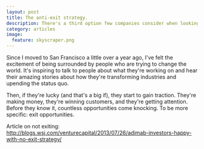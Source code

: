 ```yaml
---
layout: post
title: The anti-exit strategy.
description: There's a third option few companies consider when looking at exit strategies.
category: articles
image:
  feature: skyscraper.png
---
```

Since I moved to San Francisco a little over a year ago, I've felt the excitement of being surrounded by people who are trying to change the world. It's inspiring to talk to people about what they're working on and hear their amazing stories about how they're transforming industries and upending the status quo.

Then, if they're lucky (and that's a big if), they start to gain traction. They're making money, they're winning customers, and they're getting attention. Before they know it, countless opportunities come knocking. To be more specific: exit opportunities.

Article on not exiting: http://blogs.wsj.com/venturecapital/2013/07/26/adimab-investors-happy-with-no-exit-strategy/
